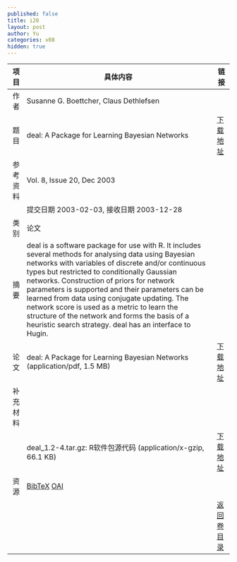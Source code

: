 ```yaml
---
published: false
title: i20
layout: post
author: Yu
categories: v08
hidden: true
---
```


| 项目 | 具体内容 | 链接 |
|---:|---|---|
| 作者 | Susanne G. Boettcher, Claus Dethlefsen| |
| 题目 |deal: A Package for Learning Bayesian Networks | [下载地址](http://www.jstatsoft.org/v08/i20/paper) |
| 参考资料 |Vol. 8, Issue 20, Dec 2003 | |
| | 提交日期 2003-02-03, 接收日期 2003-12-28| | 
| 类别 | 论文| |
| 摘要 | deal is a software package for use with R. It includes several methods for analysing data using Bayesian networks with variables of discrete and/or continuous types but restricted to conditionally Gaussian networks. Construction of priors for network parameters is supported and their parameters can be learned from data using conjugate updating. The network score is used as a metric to learn the structure of the network and forms the basis of a heuristic search strategy. deal has an interface to Hugin.| |
| 论文 | deal: A Package for Learning Bayesian Networks  (application/pdf, 1.5 MB)| [下载地址](http://www.jstatsoft.org/v08/i20/paper) |
| 补充材料 | | |
| |deal_1.2-4.tar.gz: R软件包源代码  (application/x-gzip, 66.1 KB)|  [下载地址](http://www.jstatsoft.org/v08/i20/supp/1) |
| 资源 | [BibTeX](http://www.jstatsoft.org/v08/i20/bibtex) [OAI](http://www.jstatsoft.org/oai?verb=GetRecord&identifier=oai.jstatsoft/v08/i20&prefix=oai_dc)| |
| |  | [返回卷目录]({{site.baseurl}}/volume/v08.html) |